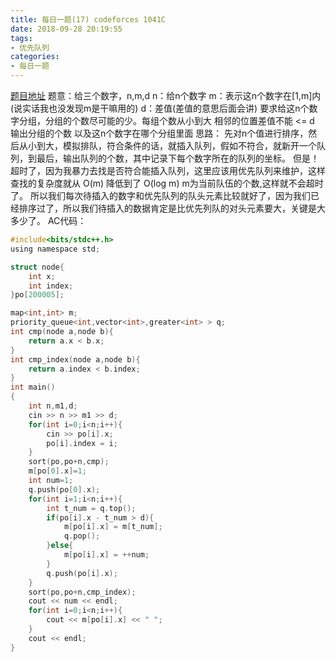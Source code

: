 ```yaml
---
title: 每日一题(17) codeforces 1041C
date: 2018-09-28 20:19:55
tags:
- 优先队列
categories:
- 每日一题
---
```

[题目地址](http://codeforces.com/contest/1041/problem/C)
题意：给三个数字，n,m,d
n：给n个数字
m：表示这n个数字在[1,m]内(说实话我也没发现m是干嘛用的)
d：差值(差值的意思后面会讲)
要求给这n个数字分组，分组的个数尽可能的少。每组个数从小到大 相邻的位置差值不能 <= d
输出分组的个数
以及这n个数字在哪个分组里面
思路：
先对n个值进行排序，然后从小到大，模拟排队，符合条件的话，就插入队列，假如不符合，就新开一个队列，到最后，输出队列的个数，其中记录下每个数字所在的队列的坐标。
但是！超时了，因为我暴力去找是否符合能插入队列，这里应该用优先队列来维护，这样查找的复杂度就从 O(m) 降低到了 O(log m) m为当前队伍的个数,这样就不会超时了。
所以我们每次待插入的数字和优先队列的队头元素比较就好了，因为我们已经排序过了，所以我们待插入的数据肯定是比优先列队的对头元素要大，关键是大多少了。
AC代码：
```C
#include<bits/stdc++.h>
using namespace std;

struct node{
	int x;
	int index;
}po[200005];

map<int,int> m;
priority_queue<int,vector<int>,greater<int> > q;
int cmp(node a,node b){
	return a.x < b.x;
} 
int cmp_index(node a,node b){
	return a.index < b.index;
} 
int main()
{
	int n,m1,d;
	cin >> n >> m1 >> d; 
	for(int i=0;i<n;i++){
		cin >> po[i].x;
		po[i].index = i;
	}
	sort(po,po+n,cmp);
	m[po[0].x]=1;
	int num=1;
	q.push(po[0].x);
	for(int i=1;i<n;i++){
		int t_num = q.top();
		if(po[i].x - t_num > d){
			m[po[i].x] = m[t_num];
			q.pop();
		}else{
			m[po[i].x] = ++num;
		}
		q.push(po[i].x);
	}
	sort(po,po+n,cmp_index);
	cout << num << endl;
	for(int i=0;i<n;i++){
		cout << m[po[i].x] << " ";
	}
	cout << endl;
} 
```




